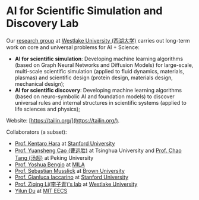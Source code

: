 # AI for Scientific Simulation and Discovery Lab

Our [research group](https://en.westlake.edu.cn/faculty/tailin-wu.html) at [Westlake University (西湖大学)](https://en.westlake.edu.cn/) carries out long-term work on core and universal problems for AI + Science:
- **AI for scientific simulation**: Developing machine learning algorithms (based on Graph Neural Networks and Diffusion Models) for large-scale, multi-scale scientific simulation (applied to fluid dynamics, materials, plasmas) and scientific design (protein design, materials design, mechanical design);
- **AI for scientific discovery**: Developing machine learning algorithms (based on neuro-symbolic AI and foundation models) to discover universal rules and internal structures in scientific systems (applied to life sciences and physics); 

Website: [https://tailin.org/](https://tailin.org/).

Collaborators (a subset):
- [Prof. Kentaro Hara](https://engineering.stanford.edu/people/ken-hara) at [Stanford University](https://www.stanford.edu/)
- [Prof. Yuansheng Cao (曹远胜)](https://www.phys.tsinghua.edu.cn/phyen/info/1062/1716.htm) at Tsinghua University and [Prof. Chao Tang (汤超)](https://faculty.pku.edu.cn/tangchao/zh_CN/index.htm) at Peking University
- [Prof. Yoshua Bengio](https://mila.quebec/en/person/bengio-yoshua/) at [MILA](https://mila.quebec/en/)
- [Prof. Sebastian Musslick](https://musslick.github.io/AER_website/) at [Brown University](https://www.brown.edu/)
- [Prof. Gianluca Iaccarino](https://profiles.stanford.edu/gianluca-iaccarino) at [Stanford University](https://www.stanford.edu/)
- [Prof. Ziqing Li(李子青)'s lab](https://www.westlake.edu.cn/ffaculty/stan-zq-li.html) at [Westlake University](https://en.westlake.edu.cn/)
- [Yilun Du](https://yilundu.github.io/) at [MIT EECS](https://www.eecs.mit.edu/)
